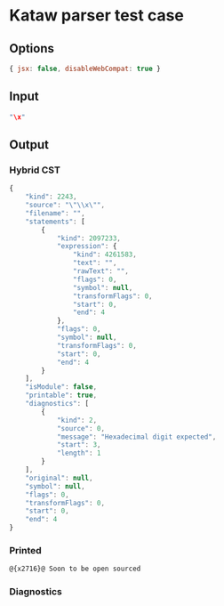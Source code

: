 # Kataw parser test case

## Options

`````js
{ jsx: false, disableWebCompat: true }
`````

## Input

`````js
"\x"
`````

## Output

### Hybrid CST

```javascript
{
    "kind": 2243,
    "source": "\"\\x\"",
    "filename": "",
    "statements": [
        {
            "kind": 2097233,
            "expression": {
                "kind": 4261583,
                "text": "",
                "rawText": "",
                "flags": 0,
                "symbol": null,
                "transformFlags": 0,
                "start": 0,
                "end": 4
            },
            "flags": 0,
            "symbol": null,
            "transformFlags": 0,
            "start": 0,
            "end": 4
        }
    ],
    "isModule": false,
    "printable": true,
    "diagnostics": [
        {
            "kind": 2,
            "source": 0,
            "message": "Hexadecimal digit expected",
            "start": 3,
            "length": 1
        }
    ],
    "original": null,
    "symbol": null,
    "flags": 0,
    "transformFlags": 0,
    "start": 0,
    "end": 4
}
```

### Printed

```javascript
@{x2716}@ Soon to be open sourced
```

### Diagnostics

```javascript

```


